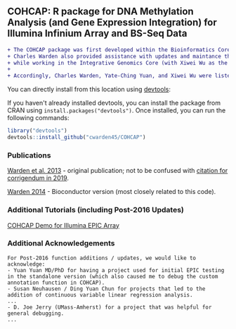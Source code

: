 ## COHCAP: R package for DNA Methylation Analysis (and Gene Expression Integration) for Illumina Infinium Array and BS-Seq Data

```diff
+ The COHCAP package was first developed within the Bioinformatics Core, under the direction of Yate-Ching Yuan.
+ Charles Warden also provided assistance with updates and maintance that include a Bioconductor version of the package
+ while working in the Integrative Genomics Core (with Xiwei Wu as the director) as well as when he was/is not working at City of Hope.
+
+ Accordingly, Charles Warden, Yate-Ching Yuan, and Xiwei Wu were listed as authors (when a Bioconductor version was available). 
```

You can directly install from this location using [devtools](https://github.com/hadley/devtools):

If you haven't already installed devtools, you can install the package from CRAN using `install.packages("devtools")`.  Once installed, you can run the following commands:

 ```R
 library("devtools")
 devtools::install_github("cwarden45/COHCAP")
 ```

### Publications

[Warden et al. 2013](https://academic.oup.com/nar/article/41/11/e117/2411160) - original publication; not to be confused with [citation for corrigendum in 2019](https://academic.oup.com/nar/article/47/15/8335/5538015).

[Warden 2014](https://www.researchsquare.com/article/nprot-2965/v1) - Bioconductor version (most closely related to this code).

### Additional Tutorials (including Post-2016 Updates)

[COHCAP Demo for Illumina EPIC Array](https://github.com/cwarden45/DNAmethylation_templates/tree/master/EPIC_COHCAP_Demo)

### Additional Acknowledgements

 ```
For Post-2016 function additions / updates, we would like to acknowledge:
 - Yuan Yuan MD/PhD for having a project used for initial EPIC testing in the standalone version (which also caused me to debug the custom annotation function in COHCAP).
 - Susan Neuhausen / Ding Yuan Chun for projects that led to the addition of continuous variable linear regression analysis.
...
 - D. Joe Jerry (UMass-Amherst) for a project that was helpful for general debugging.
...
```
